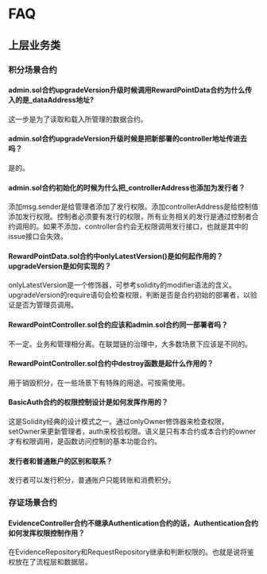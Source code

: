 # FAQ
## 上层业务类
### 积分场景合约
#### admin.sol合约upgradeVersion升级时候调用RewardPointData合约为什么传入的是_dataAddress地址?
这一步是为了读取和载入所管理的数据合约。

#### admin.sol合约upgradeVersion升级时候是把新部署的controller地址传进去吗？
是的。

#### admin.sol合约初始化的时候为什么把_controllerAddress也添加为发行者？
添加msg.sender是给管理者添加了发行权限。添加controllerAddress是给控制值添加发行权限。控制者必须要有发行的权限，所有业务相关的发行是通过控制者合约调用的。如果不添加，controller合约会无权限调用发行接口，也就是其中的issue接口会失效。

#### RewardPointData.sol合约中onlyLatestVersion()是如何起作用的？upgradeVersion是如何实现的？
onlyLatestVersion是一个修饰器，可参考solidity的modifier语法的含义。upgradeVersion的require语句会检查权限，判断是否是合约初始的部署者，以验证是否为管理员调用。

#### RewardPointController.sol合约应该和admin.sol合约同一部署者吗？
不一定。业务和管理相分离。在联盟链的治理中，大多数场景下应该是不同的。

#### RewardPointController.sol合约中destroy函数是起什么作用的？
用于销毁积分，在一些场景下有特殊的用途。可按需使用。

#### BasicAuth合约的权限控制设计是如何发挥作用的？
这是Solidity经典的设计模式之一。通过onlyOwner修饰器来检查权限，setOwner来更新管理者，auth来校验权限。语义是只有本合约或本合约的owner才有权限调用，是函数访问控制的基本功能合约。

#### 发行者和普通账户的区别和联系？
发行者可以发行积分，普通账户只能转账和消费积分。


### 存证场景合约
#### EvidenceController合约不继承Authentication合约的话，Authentication合约如何发挥权限控制作用？
在EvidenceRepository和RequestRepository继承和判断权限的。也就是说将鉴权放在了流程层和数据层。